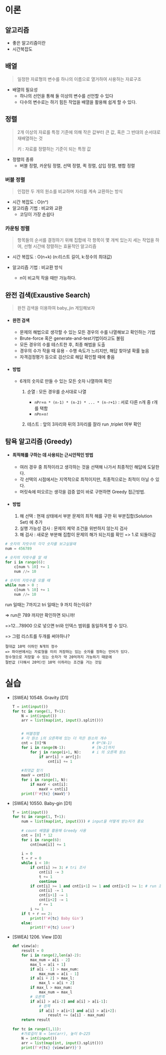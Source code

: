 # 이론

## 알고리즘

- 좋은 알고리즘이란
- 시간복잡도

## 배열

> 일정한 자료형의 변수를 하나의 이름으로 열거하여 사용하는 자료구조

- 배열의 필요성
  - 하나의 선언을 통해 둘 이상의 변수를 선언할 수 있다
  - 다수의 변수로는 하기 힘든 작업을 배열을 활용해 쉽게 할 수 있다.

## 정렬

>2개 이상의 자료를 특정 기준에 의해 작은 값부터 큰 값, 혹은 그 반대의 순서대로 재배열하는 것
>
>키 : 자료를 정렬하는 기준이 되는 특정 값

- 정렬의 종류 
  - 버블 정렬, 카운팅 정렬, 선택 정렬, 퀵 정렬, 삽입 정렬, 병합 정렬

### 버블 정렬

> 인접한 두 개의 원소를 비교하며 자리를 계속 교환하는 방식

- 시간 복잡도 : O(n^)
- 알고리즘 기법 : 비교와 교환
  - 코딩이 가장 손쉽다

### 카운팅 정렬

> 항목들의 순서를 결정하기 위해 집합에 각 항목이 몇 개씩 있는지 세는 작업을 하여, 선형 시간에 정렬하는 효율적인 알고리즘

- 시간 복잡도 : O(n+k) (n:리스트 길이, k:정수의 최대값)

- 알고리즘 기법 : 비교환 방식

  - n이 비교적 작을 때만 가능하다.

  

## 완전 검색(Exaustive Search)

> 완전 검색을 이용하여 baby_jin 게임해보자

- #### 완전 검색

  -  문제의 해법으로 생각할 수 있는 모든 경우의 수를 나열해보고 확인하는 기법
  - Brute-force 혹은 generate-and-test기법이라고도 불림
  - 모든 경우의 수를 테스트한 후, 최종 해법을 도출
  - 경우의 수가 작을 때 유용 - 수행 속도가 느리지만, 해답 찾아낼 확률 높음
  - 자격검정평가 등으로 검산으로 해답 확인할 때에 좋음

  

- #### 방법 

  - 6개의 숫자로 만들 수 있는 모든 숫자 나열하여 확인

    1. 순열 : 모든 경우를 순서대로 나열
       - `nPr`=`n * (n-1) * (n-2) * ... * (n-r+1)` : 서로 다른 n개 중 r개를 택함
       - `nPn`=`n!`

    2. 테스트 : 앞의 3자리와 뒤의 3자리를 잘라 run ,triplet 여부 확인



## 탐욕 알고리즘 (Greedy)

- #### 최적해를 구하는 데 사용되는 근시안적인 방법

  - 여러 경우 중 최적이라고 생각하는 것을 선택해 나가서 최종적인 해답에 도달한다.
  - 각 선택의 시점에서는 지역적으로 최적이지만, 최종적으로는 최적이 아닐 수 있다.
  - 머릿속에 떠오르는 생각을 검증 없이 바로 구현하면 Greedy 접근방법.



- #### 방법

  1. 해 선택 : 현재 상태에서 부분 문제의 최적 해를 구한 뒤 부분집합(Solution Set) 에 추가
  2. 실행 가능성 검사 : 문제의 제약 조건을 위반하지 않는지 검사
  3. 해 검사 : 새로운 부분해 집합이 문제의 해가 되는지를 확인 => 1.로 되돌아감



```python
# 숫자의 자릿수의 각각 숫자를 보고싶을때
num = 456789

# 숫자의 자릿수를 알 때
for i in range(6):
	c[num % 10] += 1
    num //= 10
    
# 숫자의 자릿수를 모를 때
while num > 0 :
    c[num % 10] += 1
    num //= 10
```

run 일때는 7까지고 tri 일때는 9 까지 하는이유?

=> run은  789 까지만 확인하면 되니까!

=>12...78900 으로 넣으면 tri와 인덱스 범위를 동일하게 할 수 있다.

=> 그럼 리스트를 두개를 써야하나?

```
절대값 10억 이하인 N개의 정수
=> 파이썬에서는 자료형을 미리 저장하는 있는 숫자를 정하는 언어가 있다.
정수형으로 저장할 수 있는 숫자가 약 20억까지 가능하기 때문에
절반값 (더해서 20억)인 10억 이하라는 조건을 거는 것임
```



# 실습

- [SWEA] 10548. Gravity [D1]

  ```python
  T = int(input())
  for tc in range(1, T+1):
      N = int(input())
      arr = list(map(int, input().split()))
  
  
      # 버블정렬
      # 각 원소 i의 오른쪽에 있는 더 작은 원소의 개수
      cnt = [0]*N                     # 0*(N-1)
      for i in range(N-1):            # [N-2]까지
          for j in range(i+1, N):     # i 의 오른쪽 원소
              if arr[i] > arr[j]:
                  cnt[i] += 1
                    
      #최댓값 찾기
      maxV = cnt[0]
      for i in range(1, N):
          if maxV < cnt[i]:
              maxV = cnt[i]
      print(f'#{tc} {maxV}')
  ```

  

- [SWEA] 10550. Baby-gin [D1]

  ```python
  T = int(input())
  for tc in range(1, T+1):
      num = list(map(int, input())) # input을 어떻게 받는지가 중요
   
      # count 배열을 활용해 Greedy 사용
      cnt = [0] * 12
      for i in range(6):
          cnt[num[i]] += 1
   
      i = 0
      t = r = 0
      while i < 10:
          if cnt[i] >= 3: # tri 조사
              cnt[i] -= 3
              t += 1
              continue
          if cnt[i] >= 1 and cnt[i+1] >= 1 and cnt[i+2] >= 1: # run 조사
              cnt[i] -= 1
              cnt[i+1] -= 1
              cnt[i+2] -= 1
              r += 1
          i += 1
      if t + r == 2:
          print(f'#{tc} Baby Gin')
      else:
          print(f'#{tc} Lose')
  ```

  

- [SWEA] 1206. View [D3]

  ```python
  def view(a):
      result = 0
      for i in range(2,len(a)-2):
          max_num = a[i - 2]
          max_l = a[i + 1]
          if a[i - 1] > max_num:
              max_num = a[i - 1]
          if a[i + 2] > max_l:
              max_l = a[i + 2]
          if max_l > max_num:
              max_num = max_l
          # 오른쪽
          if a[i] > a[i-2] and a[i] > a[i-1]:
              # 왼쪽
              if a[i] > a[i+1] and a[i] > a[i+2]:
                  result += (a[i] - max_num)
      return result
   
  for tc in range(1,11):
      #가로길이 N = len(arr), 높이 0~225
      N = int(input())
      arr = list(map(int, input().split()))
      print(f'#{tc} {view(arr)}')
  ```

  